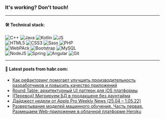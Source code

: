 ### It's working? Don't touch!

---

#### 🛠️ Technical stack:

![C++](https://img.shields.io/badge/C++-informational?logo=c%2B%2B&style=flat&logoColor=white&color=9C033A)
![Java](https://img.shields.io/badge/Java-informational?logo=java&style=flat&logoColor=white&color=007396)
![Kotlin](https://img.shields.io/badge/Kotlin-informational?logo=Kotlin&style=flat&logoColor=white&color=0095D5)
![JS](https://img.shields.io/badge/JS-informational?logo=javaScript&style=flat&logoColor=black&color=F7Df1E) <br>
![HTML5](https://img.shields.io/badge/HTML5-informational?logo=html5&style=flat&logoColor=white&color=E34F26)
![CSS3](https://img.shields.io/badge/CSS3-informational?logo=css3&style=flat&logoColor=white&color=157286)
![Sass](https://img.shields.io/badge/Saas-informational?logo=sass&style=flat&logoColor=white&color=hotpink)
![PHP](https://img.shields.io/badge/PHP-informational?logo=php&style=flat&logoColor=white&color=777BB4) <br>
![WebPAck](https://img.shields.io/badge/WebPack-informational?logo=webPack&style=flat&logoColor=white&color=FF6F00)
![Bootstrap](https://img.shields.io/badge/Bootstrap-informational?logo=Bootstrap&style=flat&logoColor=white&color=7952B3)
![MySQL](https://img.shields.io/badge/MySQL-informational?logo=MySQL&style=flat&logoColor=white&color=00f) <br>
![NodeJS](https://img.shields.io/badge/NodeJS-informational?logo=node.js&style=flat&logoColor=white&color=43853D)
![Spring](https://img.shields.io/badge/Spring-informational?logo=Spring&style=flat&logoColor=white&color=0A9EDC)
![Angular](https://img.shields.io/badge/Vue-informational?logo=vue.js&style=flat&logoColor=white&color=red)
![Git](https://img.shields.io/badge/Git-informational?logo=git&style=flat&logoColor=white&color=darkorange)

___

#### 💬 Latest posts from habr.com:

<!-- BLOG-POST-LIST:START -->
- [Как рефакторинг помогает улучшить производительность разработчиков и повысить качество приложений](https://habr.com/ru/post/664168/?utm_source=habrahabr&utm_medium=rss&utm_campaign=664168)
- [Round Table: архитектурный UI паттерн для iOS платформы](https://habr.com/ru/post/663770/?utm_source=habrahabr&utm_medium=rss&utm_campaign=663770)
- [[Перевод] Мигрируем БД в продакшене без даунтайма](https://habr.com/ru/post/664028/?utm_source=habrahabr&utm_medium=rss&utm_campaign=664028)
- [Дайджест недели от Apple Pro Weekly News &lpar;25.04 – 1.05.22&rpar;](https://habr.com/ru/post/664082/?utm_source=habrahabr&utm_medium=rss&utm_campaign=664082)
- [Развертывание моделей машинного обучения. Часть первая. Размещаем Web-приложение в облачной платформе Heroku](https://habr.com/ru/post/664076/?utm_source=habrahabr&utm_medium=rss&utm_campaign=664076)
<!-- BLOG-POST-LIST:END -->
